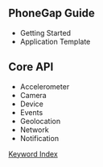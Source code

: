 <!-- Default all link targets to the 'content' frame -->
<base target="content" />

PhoneGap Guide
--------------

- Getting Started
- Application Template

Core API
--------

- Accelerometer
- Camera
- Device
- Events
- Geolocation
- Network
- Notification

[Keyword Index](./_index.html)